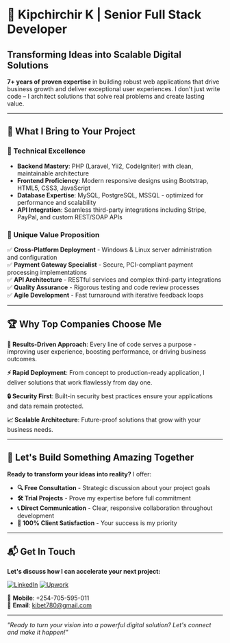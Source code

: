# 🚀 Kipchirchir K | Senior Full Stack Developer
## Transforming Ideas into Scalable Digital Solutions

**7+ years of proven expertise** in building robust web applications that drive business growth and deliver exceptional user experiences. I don't just write code – I architect solutions that solve real problems and create lasting value.

---

## 🎯 What I Bring to Your Project

### **🔧 Technical Excellence**
- **Backend Mastery**: PHP (Laravel, Yii2, CodeIgniter) with clean, maintainable architecture
- **Frontend Proficiency**: Modern responsive designs using Bootstrap, HTML5, CSS3, JavaScript
- **Database Expertise**: MySQL, PostgreSQL, MSSQL - optimized for performance and scalability
- **API Integration**: Seamless third-party integrations including Stripe, PayPal, and custom REST/SOAP APIs

### **🌟 Unique Value Proposition**
✅ **Cross-Platform Deployment** - Windows & Linux server administration and configuration  
✅ **Payment Gateway Specialist** - Secure, PCI-compliant payment processing implementations  
✅ **API Architecture** - RESTful services and complex third-party integrations  
✅ **Quality Assurance** - Rigorous testing and code review processes  
✅ **Agile Development** - Fast turnaround with iterative feedback loops  

---

## 🏆 Why Top Companies Choose Me

**🎯 Results-Driven Approach**: Every line of code serves a purpose - improving user experience, boosting performance, or driving business outcomes.

**⚡ Rapid Deployment**: From concept to production-ready application, I deliver solutions that work flawlessly from day one.

**🔒 Security First**: Built-in security best practices ensure your applications and data remain protected.

**📈 Scalable Architecture**: Future-proof solutions that grow with your business needs.

---

## 🤝 Let's Build Something Amazing Together

**Ready to transform your ideas into reality?** I offer:

- **🔍 Free Consultation** - Strategic discussion about your project goals
- **🛠️ Trial Projects** - Prove my expertise before full commitment  
- **📞 Direct Communication** - Clear, responsive collaboration throughout development
- **🎯 100% Client Satisfaction** - Your success is my priority

---

## 📬 Get In Touch

**Let's discuss how I can accelerate your next project:**

[![LinkedIn](https://img.shields.io/badge/Connect%20on%20LinkedIn-0077B5?style=for-the-badge&logo=linkedin&logoColor=white)](https://www.linkedin.com/in/kipchirchir-kibet-921928102)
[![Upwork](https://img.shields.io/badge/Hire%20on%20Upwork-6FDA44?style=for-the-badge&logo=upwork&logoColor=white)](https://www.upwork.com/freelancers/chirchir)

📱 **Mobile**: +254-705-595-011  
📧 **Email**: kibet780@gmail.com

---

*"Ready to turn your vision into a powerful digital solution? Let's connect and make it happen!"*
